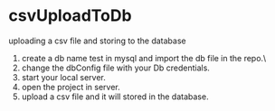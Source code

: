 # csvUploadToDb
uploading a csv file and storing to the database

1. create a db name test in mysql and import the db file in the repo.\
2. change the dbConfig file with your Db credentials.
3. start your local server.
4. open the project in server.
5. upload a csv file and it will stored in the database.
